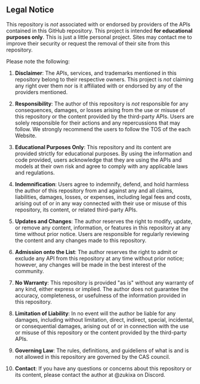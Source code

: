 ## Legal Notice

This repository is _not_ associated with or endorsed by providers of the APIs contained in this GitHub repository. This project is intended **for educational purposes only**. This is just a little personal project. Sites may contact me to improve their security or request the removal of their site from this repository.

Please note the following:

1. **Disclaimer**: The APIs, services, and trademarks mentioned in this repository belong to their respective owners. This project is _not_ claiming any right over them nor is it affiliated with or endorsed by any of the providers mentioned.

2. **Responsibility**: The author of this repository is _not_ responsible for any consequences, damages, or losses arising from the use or misuse of this repository or the content provided by the third-party APIs. Users are solely responsible for their actions and any repercussions that may follow. We strongly recommend the users to follow the TOS of the each Website.

3. **Educational Purposes Only**: This repository and its content are provided strictly for educational purposes. By using the information and code provided, users acknowledge that they are using the APIs and models at their own risk and agree to comply with any applicable laws and regulations.

4. **Indemnification**: Users agree to indemnify, defend, and hold harmless the author of this repository from and against any and all claims, liabilities, damages, losses, or expenses, including legal fees and costs, arising out of or in any way connected with their use or misuse of this repository, its content, or related third-party APIs.

5. **Updates and Changes**: The author reserves the right to modify, update, or remove any content, information, or features in this repository at any time without prior notice. Users are responsible for regularly reviewing the content and any changes made to this repository.

6. **Admission onto the List**: The author reserves the right to admit or exclude any API from this repository at any time without prior notice; however, any changes will be made in the best interest of the community.

7. **No Warranty**: This repository is provided "as is" without any warranty of any kind, either express or implied. The author does not guarantee the accuracy, completeness, or usefulness of the information provided in this repository.

8. **Limitation of Liability**: In no event will the author be liable for any damages, including without limitation, direct, indirect, special, incidental, or consequential damages, arising out of or in connection with the use or misuse of this repository or the content provided by the third-party APIs.

9. **Governing Law**: The rules, definitions, and guideliens of what is and is not allowed in this repository are governed by the CAS council.

10. **Contact**: If you have any questions or concerns about this repository or its content, please contact the author at @zukixa on Discord.
